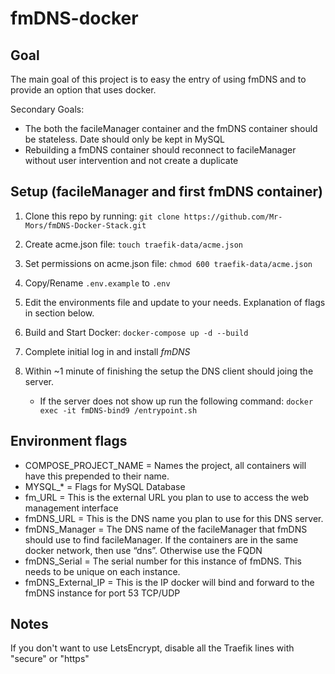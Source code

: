 # fmDNS-docker

## Goal

The main goal of this project is to easy the entry of using fmDNS and to provide an option that uses docker.

Secondary Goals:
* The both the facileManager container and the fmDNS container should be stateless. Date should only be kept in MySQL
* Rebuilding a fmDNS container should reconnect to facileManager without user intervention and not create a duplicate

## Setup (facileManager and first fmDNS container)
1. Clone this repo by running: ```git clone https://github.com/Mr-Mors/fmDNS-Docker-Stack.git```

1. Create acme.json file: ```touch traefik-data/acme.json```

1. Set permissions on acme.json file: ```chmod 600 traefik-data/acme.json```

1. Copy/Rename ```.env.example``` to ```.env```

1. Edit the environments file and update to your needs. Explanation of flags in section below.

1. Build and Start Docker: ```docker-compose up -d --build```

1. Complete initial log in and install *fmDNS*

1. Within ~1 minute of finishing the setup the DNS client should joing the server.
    * If the server does not show up run the following command: ```docker exec -it fmDNS-bind9 /entrypoint.sh```

## Environment flags
* COMPOSE_PROJECT_NAME = Names the project, all containers will have this prepended to their name.
* MYSQL_* = Flags for MySQL Database
* fm_URL = This is the external URL you plan to use to access the web management interface
* fmDNS_URL = This is the DNS name you plan to use for this DNS server. 
* fmDNS_Manager = The DNS name of the facileManager that fmDNS should use to find facileManager. If the containers are in the same docker network, then use “dns”. Otherwise use the FQDN
* fmDNS_Serial = The serial number for this instance of fmDNS. This needs to be unique on each instance.
* fmDNS_External_IP = This is the IP docker will bind and forward to the fmDNS instance for port 53 TCP/UDP

## Notes
If you don't want to use LetsEncrypt, disable all the Traefik lines with "secure" or "https"
